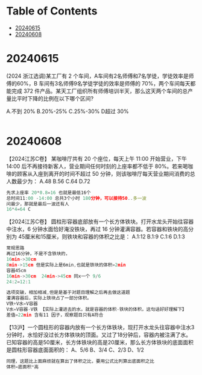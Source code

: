 # Table of Contents

* [20240615](#20240615)
* [20240608](#20240608)



# 20240615

(2024 浙江选调)某工厂有 2 个车间，A车间有2名师傅和7名学徒，学徒效率是师傅的60%，B 车间有3名师傅9名学徒学徒的效率是师傅的 70%，两个车间每天都能完成 372 件产品。某天工厂组织所有师傅培训半天，那么这天两个车间的总产量比平时下降的比例在以下哪个区间?

A.不到 20%
	B.20%-25%
	C.25%-30%
	D超过 30%

```

```




# 20240608

【2024江苏C卷】
某咖啡厅共有 20 个座位，每天上午 11:00 开始营业，下午 14:00 后不再接待新客人，营业期间任何时刻的上座率都不低于 80%。若来喝咖啡的顾客从入座到离开的时间不超过 50 分钟，则该咖啡厅每天营业期间消费的总人数最少为：
A.48
B.56
C.64
D.72




```javascript
先求上座率 20*0.8=16 也就是最低16个
总时间11:00 -14:00 总共3个小时 180分钟，可以接待50..多一波
问最少，那就是最后一波还有人
16*4=64 C

```

【2024江苏C卷】
圆柱形容器底部放有一个长方体铁块。打开水龙头开始往容器中注水，6 分钟水面恰好淹没铁块，再过 16 分钟灌满容器。若容器和铁块的高分别为 45厘米和15厘米，则铁块和容器的体积之比是：
A.1:12
B.1:9
C.1:6
D.1:3

```javascript
常规思路
再过16分钟，不是不含铁块的，
16min->30cm
8min->15cm 但是实际上是6min,也就是铁块的体积=2min
容器45cm
16min->30cm  24min->45cm 同x一个 9/6
24:2=12:1

选项突破，相加相减,但是是基于对题目理解之后再去做这道题
灌满容器后，实际上铁块占了一部分体积。
V铁+V水=V容器
V水=V容器-V铁 【实际上灌进去的水，就是容器的体积-铁块的体积，这句话好好理解下】
差值=22min 含有11 因子，观察题目只有A符合
```

【13沪】一个圆柱形的容器内放有一个长方体铁块，现打开水龙头往容器中注水3分钟时，水恰好没过长方体铁块的顶面。又过了18分钟后，容器内被注满了水。已知容器的高是50厘米，长方体铁块的高是20厘米，那么长方体铁块的底面面积是圆柱形容器底面面积的：
A、5/6
B、3/4
C、2/3
D、1/2

```javascript
同理，这题比上面麻烦就在算出了体积之比，要用公式比列算出底面积之比
体积=底面积*高
```
